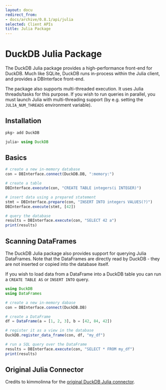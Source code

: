```yaml
---
layout: docu
redirect_from:
- docs/archive/0.8.1/api/julia
selected: Client APIs
title: Julia Package
---
```


# DuckDB Julia Package

The DuckDB Julia package provides a high-performance front-end for DuckDB. Much like SQLite, DuckDB runs in-process within the Julia client, and provides a DBInterface front-end.

The package also supports multi-threaded execution. It uses Julia threads/tasks for this purpose. If you wish to run queries in parallel, you must launch Julia with multi-threading support (by e.g. setting the `JULIA_NUM_THREADS` environment variable).  


## Installation

```julia
pkg> add DuckDB

julia> using DuckDB
```

## Basics

```julia
# create a new in-memory database
con = DBInterface.connect(DuckDB.DB, ":memory:")

# create a table
DBInterface.execute(con, "CREATE TABLE integers(i INTEGER)")

# insert data using a prepared statement
stmt = DBInterface.prepare(con, "INSERT INTO integers VALUES(?)")
DBInterface.execute(stmt, [42])

# query the database
results = DBInterface.execute(con, "SELECT 42 a")
print(results)
```

## Scanning DataFrames
The DuckDB Julia package also provides support for querying Julia DataFrames. Note that the DataFrames are directly read by DuckDB - they are not inserted or copied into the database itself.

If you wish to load data from a DataFrame into a DuckDB table you can run a `CREATE TABLE AS` or `INSERT INTO` query.

```julia
using DuckDB
using DataFrames

# create a new in-memory dabase
con = DBInterface.connect(DuckDB.DB)

# create a DataFrame
df = DataFrame(a = [1, 2, 3], b = [42, 84, 42])

# register it as a view in the database
DuckDB.register_data_frame(con, df, "my_df")

# run a SQL query over the DataFrame
results = DBInterface.execute(con, "SELECT * FROM my_df")
print(results)
```

## Original Julia Connector
Credits to kimmolinna for the [original DuckDB Julia connector](https://github.com/kimmolinna/DuckDB.jl).